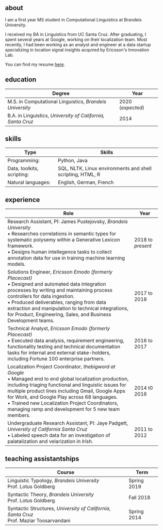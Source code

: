 
## about

I am a first year MS student in Computational Linguistics at Brandeis University.

I received my BA in Linguistics from UC Santa Cruz. After graduating, I spent several years at Google, working on their localization team. Most recently, I had been working as an analyst and engineer at a data startup specializing in location signal insights acquired by  Ericsson's Innovation Lab. 

You can find my resume [here](https://drive.google.com/file/d/17WR2KPTMRGhDT7RAUF55bfVEADMqCX-u/view?usp=sharing). 

## education

| Degree  |  Year |
|------|-------|
|  M.S. in Computational Linguistics, *Brandeis University* | 2020 (*expected*)   |
| B.A. in Linguistics, *University of California, Santa Cruz*  | 2014  |

## skills

| Type  |Skills   |
|---------|------|
| Programming:  |  Python, Java |
| Data, toolkits, scripting:  | SQL, NLTK, Linux environments and shell scripting, HTML, R  |
| Natural languages:  | English, German, French  |

## experience

| Role  | Year   |
|---------|------|
| Research Assistant, PI: James Pustejovsky, *Brandeis University* <br> • Researches correlations in semantic types for systematic polysemy within a Generative Lexicon framework. <br> • Designs human intellegence tasks to collect annotation data for use in training machine learning models. | 2018 to *present* |
| Solutions Engineer,  *Ericsson Emodo (formerly Placecast)* <br> • Designed and automated data integration processes by writing and maintaining process controllers for data ingestion. <br> • Produced deliverables, ranging from data extraction and manipulation to technical integrations, for Product, Engineering, Sales, and Business Development teams. |2017 to 2018|
| Technical Analyst,  *Ericsson Emodo (formerly Placecast)* <br> • Executed data analysis, requirement engineering, functionality testing and technical documentation tasks for internal and external stake-holders, including Fortune 100 enterprise partners. |2016 to 2017|
|Localization Project Coordinator, *thebigword at Google* <br> • Managed end to end global localization production, including triaging functional and linguistic issues for multiple product lines including Gmail, Google Apps for Work, and Google Play across 68 languages. <br> • Trained new Localization Project Coordinators, managing ramp and development for 5 new team members.| 2014 t0 2016|
|Undergraduate Research Assistant, PI: Jaye Padgett, *University of California Santa Cruz* <br> • Labeled speech data for an investigation of palatalization and velarization in Irish. |2011 to 2012|

## teaching assistantships

| Course  | Term   |
|---------|------|
| Linguistic Typology, *Brandeis University* <br> Prof. Lotus Goldberg |  Spring 2019 |
| Syntactic Theory,  *Brandeis University* <br> Prof. Lotus Goldberg | Fall 2018  |
| Syntactic Structures, *University of California, Santa Cruz* <br> Prof. Maziar Toosarvandani| Spring 2014  |

